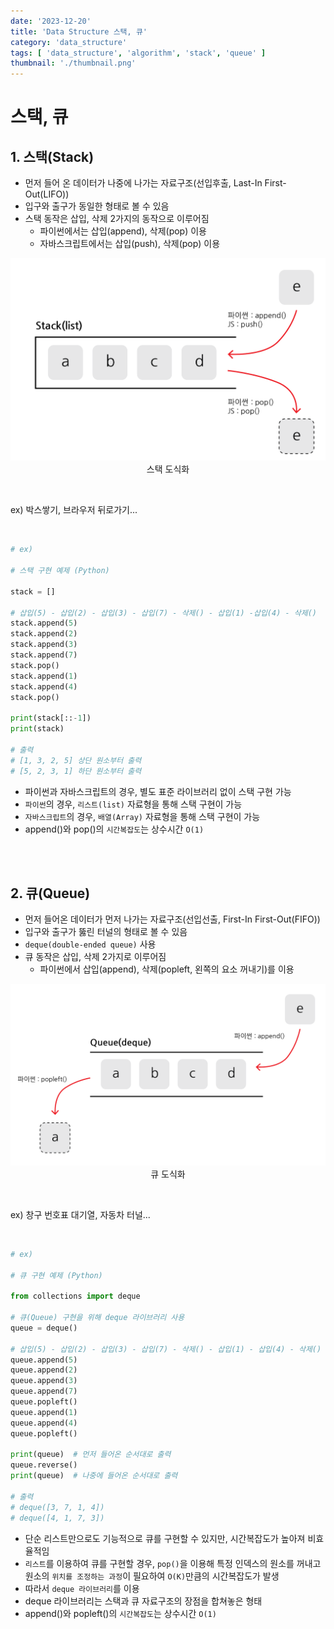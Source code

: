 ```yaml
---
date: '2023-12-20'
title: 'Data Structure 스택, 큐'
category: 'data_structure'
tags: [ 'data_structure', 'algorithm', 'stack', 'queue' ]
thumbnail: './thumbnail.png'
---
```


# 스택, 큐

## 1. 스택(Stack)

- 먼저 들어 온 데이터가 나중에 나가는 자료구조(선입후출, Last-In First-Out(LIFO))
- 입구와 출구가 동일한 형태로 볼 수 있음
- 스택 동작은 삽입, 삭제 2가지의 동작으로 이루어짐
    - 파이썬에서는 삽입(append), 삭제(pop) 이용
    - 자바스크립트에서는 삽입(push), 삭제(pop) 이용

<p align="center">
    <img src="algorithm_stack.png" alt="스택 도식화"><br/>
    <span>스택 도식화</span>
</p>

<br/>

ex) 박스쌓기, 브라우저 뒤로가기...

<br>

```python
# ex)

# 스택 구현 예제 (Python)

stack = []

# 삽입(5) - 삽입(2) - 삽입(3) - 삽입(7) - 삭제() - 삽입(1) -삽입(4) - 삭제()
stack.append(5)
stack.append(2)
stack.append(3)
stack.append(7)
stack.pop()
stack.append(1)
stack.append(4)
stack.pop()

print(stack[::-1])
print(stack)

# 출력
# [1, 3, 2, 5] 상단 원소부터 출력
# [5, 2, 3, 1] 하단 원소부터 출력
```

- 파이썬과 자바스크립트의 경우, 별도 표준 라이브러리 없이 스택 구현 가능
- `파이썬`의 경우, `리스트(list)` 자료형을 통해 스택 구현이 가능
- `자바스크립트`의 경우, `배열(Array)` 자료형을 통해 스택 구현이 가능
- append()와 pop()의 `시간복잡도`는 상수시간 `O(1)`

<br>
<br>

## 2. 큐(Queue)

- 먼저 들어온 데이터가 먼저 나가는 자료구조(선입선출, First-In First-Out(FIFO))
- 입구와 출구가 뚫린 터널의 형태로 볼 수 있음
- `deque(double-ended queue)` 사용
- 큐 동작은 삽입, 삭제 2가지로 이루어짐
    - 파이썬에서 삽입(append), 삭제(popleft, 왼쪽의 요소 꺼내기)를 이용

<p align="center">
    <img src="algorithm_queue.png" alt="큐 도식화"><br/>
    <span>큐 도식화</span>
</p>

<br/>

ex) 창구 번호표 대기열, 자동차 터널...

<br>

```python
# ex)

# 큐 구현 예제 (Python)

from collections import deque

# 큐(Queue) 구현을 위해 deque 라이브러리 사용
queue = deque()

# 삽입(5) - 삽입(2) - 삽입(3) - 삽입(7) - 삭제() - 삽입(1) - 삽입(4) - 삭제()
queue.append(5)
queue.append(2)
queue.append(3)
queue.append(7)
queue.popleft()
queue.append(1)
queue.append(4)
queue.popleft()

print(queue)  # 먼저 들어온 순서대로 출력
queue.reverse()
print(queue)  # 나중에 들어온 순서대로 출력

# 출력
# deque([3, 7, 1, 4])
# deque([4, 1, 7, 3])
```

- 단순 리스트만으로도 기능적으로 큐를 구현할 수 있지만, 시간복잡도가 높아져 비효율적임
- `리스트`를 이용하여 큐를 구현할 경우, `pop()`을 이용해 특정 인덱스의 원소를 꺼내고 원소의 `위치를 조정하는 과정`이 필요하여 `O(K)`만큼의 시간복잡도가 발생
- 따라서 `deque 라이브러리`를 이용
- deque 라이브러리는 스택과 큐 자료구조의 장점을 합쳐놓은 형태
- append()와 popleft()의 `시간복잡도`는 상수시간 `O(1)`

[//]: # (---)

[//]: # ()

[//]: # (## Source)

[//]: # ()

[//]: # (- [<>]&#40;<>&#41;)

